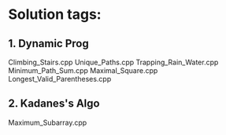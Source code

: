 # Solution tags:

## 1. Dynamic Prog

Climbing_Stairs.cpp
Unique_Paths.cpp
Trapping_Rain_Water.cpp
Minimum_Path_Sum.cpp
Maximal_Square.cpp
Longest_Valid_Parentheses.cpp

## 2. Kadanes's Algo

Maximum_Subarray.cpp
